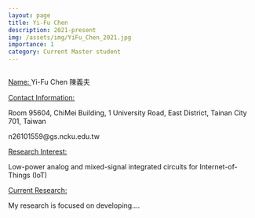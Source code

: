 ```yaml
---
layout: page
title: Yi-Fu Chen 
description: 2021-present
img: /assets/img/YiFu_Chen_2021.jpg
importance: 1
category: Current Master student
---
```


<div class="row">
    <div class="col-sm-4 mt-3 mt-md-0">
        <img class="img-fluid rounded z-depth-1" src="{{ '/assets/img/YiFu_Chen_2021.jpg' | relative_url }}" alt="" title="example image"/>
    </div>
</div>

<a href="#"> Name: </a> 
Yi-Fu Chen 陳義夫

<a href="#"> Contact Information: </a>

<p>Room 95604, ChiMei Building, 1 University Road, East District, Tainan City 701, Taiwan</p>
n26101559@gs.ncku.edu.tw 

<a href="#"> Research Interest: </a>

Low-power analog and mixed-signal integrated circuits for Internet-of-Things (IoT)

<a href="#"> Current Research: </a>

My research is focused on developing.... 